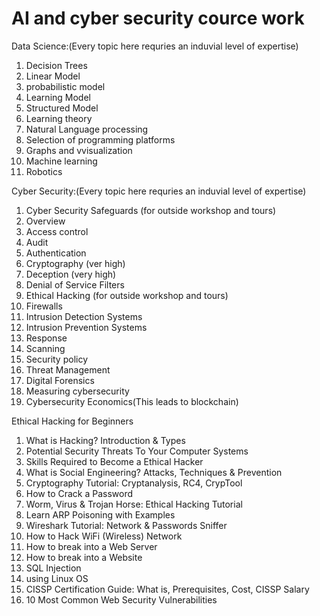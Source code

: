 # AI and cyber security cource work

Data Science:(Every topic here requries an induvial level of expertise)

1. Decision Trees
2. Linear Model
3. probabilistic model
4. Learning Model
5. Structured Model
6. Learning theory
7. Natural Language processing
8. Selection of programming platforms
9. Graphs and vvisualization
10. Machine learning
11. Robotics

Cyber Security:(Every topic here requries an induvial level of expertise)

1. Cyber Security Safeguards (for outside workshop and tours)
2. Overview 
3. Access control 
4. Audit 
5. Authentication 
6. Cryptography (ver high) 
7. Deception (very high)
8. Denial of Service Filters 
9. Ethical Hacking (for outside workshop and tours)
10. Firewalls 
11. Intrusion Detection Systems
12. Intrusion Prevention Systems  
13. Response 
14. Scanning 
15. Security policy 
16. Threat Management
17. Digital Forensics
18. Measuring cybersecurity
19. Cybersecurity Economics(This leads to blockchain)

Ethical Hacking for Beginners

1. What is Hacking? Introduction & Types
2. Potential Security Threats To Your Computer Systems
3. Skills Required to Become a Ethical Hacker
4. What is Social Engineering? Attacks, Techniques & Prevention
5. Cryptography Tutorial: Cryptanalysis, RC4, CrypTool
6. How to Crack a Password
7. Worm, Virus & Trojan Horse: Ethical Hacking Tutorial
8. Learn ARP Poisoning with Examples
9. Wireshark Tutorial: Network & Passwords Sniffer
10. How to Hack WiFi (Wireless) Network
11. How to break into a Web Server
12. How to break into a Website
13. SQL Injection
14. using Linux OS
15. CISSP Certification Guide: What is, Prerequisites, Cost, CISSP Salary
16. 10 Most Common Web Security Vulnerabilities

